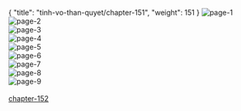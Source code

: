 { "title": "tinh-vo-than-quyet/chapter-151", "weight": 151 }
<img src="tinh-vo-than-quyet_0151_01-dabed2ad6d16cef9f5d5d2d06979be04.webp" alt="page-1" origin="http://1.bp.blogspot.com/-K9S5AePDAtU/Wyi-vfBxzLI/AAAAAAAAC5s/8AkTd_797x4FDS_HiqZDV9AD9nxBDDI9wCLcBGAs/s1600/1.jpg?imgmax=0"><br/>
<img src="tinh-vo-than-quyet_0151_02-f9401276dc3ebc2af5b9e3a784df7c14.webp" alt="page-2" origin="http://1.bp.blogspot.com/-EBj1kOWBU6U/Wyi-vfqlPgI/AAAAAAAAC5k/5Ibv0xw-6UMN9P9fJJerdyIdaOCiV_itQCLcBGAs/s1600/2.jpg?imgmax=0"><br/>
<img src="tinh-vo-than-quyet_0151_03-d02460a2461a23e18cedd672ce1ec94b.webp" alt="page-3" origin="http://1.bp.blogspot.com/-JzTSCZSGFbg/Wyi-vU3kiPI/AAAAAAAAC5o/HzxniH7o1foj2SBRdEqdXGAhgW5ZE-5-gCLcBGAs/s1600/3.jpg?imgmax=0"><br/>
<img src="tinh-vo-than-quyet_0151_04-6b6516a21addcc2c23c0565510a42ec7.webp" alt="page-4" origin="http://1.bp.blogspot.com/-lURdC8o2J8c/Wyi-v1IKC3I/AAAAAAAAC5w/M1ECtFIrK388Ysx4U32a2zLB-6kqoTa6gCLcBGAs/s1600/4.jpg?imgmax=0"><br/>
<img src="tinh-vo-than-quyet_0151_05-ba5b2609ee418d2c79f6bc2167527310.webp" alt="page-5" origin="http://1.bp.blogspot.com/-38Jx5ls8fG0/Wyi-wCWGgGI/AAAAAAAAC50/c2zJggzrJXo2oje6KKet0--gD0aVed6TQCLcBGAs/s1600/5.jpg?imgmax=0"><br/>
<img src="tinh-vo-than-quyet_0151_06-3083968511d4045e02f14734f798e828.webp" alt="page-6" origin="http://1.bp.blogspot.com/-ZgYsLYL0psM/Wyi-wUXcYQI/AAAAAAAAC54/E_0NNVRItKg69uey79gaqsq8045MdtdvQCLcBGAs/s1600/6.jpg?imgmax=0"><br/>
<img src="tinh-vo-than-quyet_0151_07-3d964b7091faf1e87157bb5cbb6d272c.webp" alt="page-7" origin="http://1.bp.blogspot.com/-btDG3xHlGH0/Wyi-wnj0ueI/AAAAAAAAC58/otZy6SkkRWwI__cyX5bry5g_0iv61yvFACLcBGAs/s1600/7.jpg?imgmax=0"><br/>
<img src="tinh-vo-than-quyet_0151_08-66fc97ff4e451eb9518ff7b5761994a5.webp" alt="page-8" origin="http://1.bp.blogspot.com/-o2Qxd6TYoXA/Wyi-w5mZIcI/AAAAAAAAC6A/FNInj7oWP_4R1sU1LGi0zCYykTkrrnOfACLcBGAs/s1600/8.jpg?imgmax=0"><br/>
<img src="tinh-vo-than-quyet_0151_09-b8a78242e914cc1b4a50fa1e9d14a540.webp" alt="page-9" origin="http://1.bp.blogspot.com/-SRAmOd2EVEc/Wyi-xdP0H5I/AAAAAAAAC6E/qD3g-tJKnBkdMxIwvRQPfdG_Rgg_0NPgACLcBGAs/s1600/9.jpg?imgmax=0"><br/>
<br/><a class="nextchap" href="/tinh-vo-than-quyet/chapter-152">chapter-152</a>
